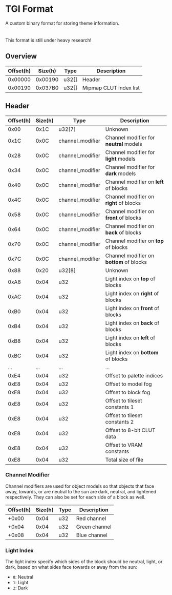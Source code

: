 # TGI Format

A custom binary format for storing theme information.

<div class="warning custom-block" style="padding-top: 8px">

This format is still under heavy research!

</div>

## Overview

| Offset(h) | Size(h) | Type  | Description            |
| --------- | ------- | ----- | ---------------------- |
| 0x00000   | 0x00190 | u32[] | Header                 |
| 0x00190   | 0x037B0 | u32[] | Mipmap CLUT index list |

## Header

| Offset(h) | Size(h) | Type             | Description                              |
| --------- | ------- | ---------------- | ---------------------------------------- |
| 0x00      | 0x1C    | u32[7]           | Unknown                                  |
| 0x1C      | 0x0C    | channel_modifier | Channel modifier for **neutral** models  |
| 0x28      | 0x0C    | channel_modifier | Channel modifier for **light** models    |
| 0x34      | 0x0C    | channel_modifier | Channel modifier for **dark** models     |
| 0x40      | 0x0C    | channel_modifier | Channel modifier on **left** of blocks   |
| 0x4C      | 0x0C    | channel_modifier | Channel modifier on **right** of blocks  |
| 0x58      | 0x0C    | channel_modifier | Channel modifier on **front** of blocks  |
| 0x64      | 0x0C    | channel_modifier | Channel modifier on **back** of blocks   |
| 0x70      | 0x0C    | channel_modifier | Channel modifier on **top** of blocks    |
| 0x7C      | 0x0C    | channel_modifier | Channel modifier on **bottom** of blocks |
| 0x88      | 0x20    | u32[8]           | Unknown                                  |
| 0xA8      | 0x04    | u32              | Light index on **top** of blocks         |
| 0xAC      | 0x04    | u32              | Light index on **right** of blocks       |
| 0xB0      | 0x04    | u32              | Light index on **front** of blocks       |
| 0xB4      | 0x04    | u32              | Light index on **back** of blocks        |
| 0xB8      | 0x04    | u32              | Light index on **left** of blocks        |
| 0xBC      | 0x04    | u32              | Light index on **bottom** of blocks      |
| ...       | ...     | ...              | ...                                      |
| 0xE4      | 0x04    | u32              | Offset to palette indices                |
| 0xE8      | 0x04    | u32              | Offset to model fog                      |
| 0xE8      | 0x04    | u32              | Offset to block fog                      |
| 0xE8      | 0x04    | u32              | Offset to tileset constants 1            |
| 0xE8      | 0x04    | u32              | Offset to tileset constants 2            |
| 0xE8      | 0x04    | u32              | Offset to 8-bit CLUT data                |
| 0xE8      | 0x04    | u32              | Offset to VRAM constants                 |
| 0xE8      | 0x04    | u32              | Total size of file                       |

### Channel Modifier

Channel modifiers are used for object models so that objects that face away, towards, or are neutral to the sun are dark, neutral, and lightened respectively.
They can also be set for each side of a block as well.

| Offset(h) | Size(h) | Type | Description   |
| --------- | ------- | ---- | ------------- |
| +0x00     | 0x04    | u32  | Red channel   |
| +0x04     | 0x04    | u32  | Green channel |
| +0x08     | 0x04    | u32  | Blue channel  |

### Light Index

The light index specify which sides of the block should be neutral, light, or dark, based on what sides face towards or away from the sun:

- `0`: Neutral
- `1`: Light
- `2`: Dark
